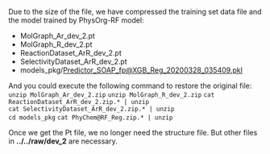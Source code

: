 Due to the size of the file, we have compressed the training set data file and the model trained by PhysOrg-RF model:   
  - MolGraph_Ar_dev_2.pt  
  - MolGraph_R_dev_2.pt  
  - ReactionDataset_ArR_dev_2.pt   
  - SelectivityDataset_ArR_dev_2.pt
  - models_pkg/Predictor_SOAP_fp@XGB_Reg_20200328_035409.pkl

And you could execute the following command to restore the original file:  
`unzip MolGraph_Ar_dev_2.zip`
`unzip MolGraph_R_dev_2.zip`
`cat ReactionDataset_ArR_dev_2.zip.* | unzip`  
`cat SelectivityDataset_ArR_dev_2.zip.* | unzip `  
`cd models_pkg`
`cat PhyChem@RF_Reg.zip.* | unzip `

Once we get the Pt file, we no longer need the structure file. But other files in **../../raw/dev_2** are necessary.
